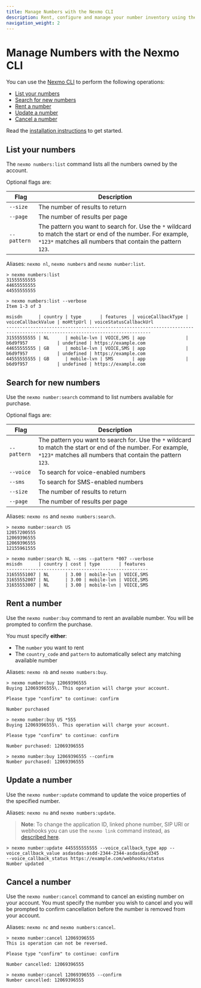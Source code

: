 ```yaml
---
title: Manage Numbers with the Nexmo CLI
description: Rent, configure and manage your number inventory using the Nexmo CLI
navigation_weight: 2
---
```


# Manage Numbers with the Nexmo CLI

You can use the [Nexmo CLI](https://github.com/Nexmo/nexmo-cli) to perform the following operations:

* [List your numbers](#list-your-numbers)
* [Search for new numbers](#search-for-new-numbers)
* [Rent a number](#rent-a-number)
* [Update a number](#update-a-number)
* [Cancel a number](#cancel-a-number)

Read the [installation instructions](https://github.com/Nexmo/nexmo-cli#installation) to get started.

## List your numbers

The `nexmo numbers:list` command lists all the numbers owned by the  account.

Optional flags are:

| Flag | Description |
|---|---|
| `--size`  | The number of results to return  |
| `--page` | The number of results per page  |
| `--pattern` | The pattern you want to search for. Use the `*` wildcard to match the start or end of the number. For example, `*123*` matches all numbers that contain the pattern `123`.  |

Aliases: `nexmo nl`, `nexmo numbers` and `nexmo number:list`.

```
> nexmo numbers:list
31555555555
44655555555
44555555555

> nexmo numbers:list --verbose
Item 1-3 of 3

msisdn      | country | type       | features  | voiceCallbackType | voiceCallbackValue | moHttpUrl | voiceStatusCallbackUrl
----------------------------------------------------------------------------------------------------------------------------
31555555555 | NL      | mobile-lvn | VOICE,SMS | app               | b6d9f957           | undefined | https://example.com
44655555555 | GB      | mobile-lvn | VOICE,SMS | app               | b6d9f957           | undefined | https://example.com
44555555555 | GB      | mobile-lvn | SMS       | app               | b6d9f957           | undefined | https://example.com
```

## Search for new numbers

Use the `nexmo number:search` command to list numbers available for purchase.

Optional flags are:

| Flag | Description |
|---|---|
| `--pattern` | The pattern you want to search for. Use the `*` wildcard to match the start or end of the number. For example, `*123*` matches all numbers that contain the pattern `123`.  |
| `--voice` | To search for voice-enabled numbers |
| `--sms` | To search for SMS-enabled numbers |
| `--size` | The number of results to return |
| `--page` | The number of results per page |

Aliases: `nexmo ns` and `nexmo numbers:search`.

```
> nexmo number:search US
12057200555
12069396555
12069396555
12155961555

> nexmo number:search NL --sms --pattern *007 --verbose
msisdn      | country | cost | type       | features
-----------------------------------------------------
31655551007 | NL      | 3.00 | mobile-lvn | VOICE,SMS
31655552007 | NL      | 3.00 | mobile-lvn | VOICE,SMS
31655553007 | NL      | 3.00 | mobile-lvn | VOICE,SMS
```

## Rent a number

Use the `nexmo number:buy` command to rent an available number. You will be prompted to confirm the purchase.

You must specify **either**:

* The `number` you want to rent
* The `country_code` and `pattern` to automatically select any matching available number

Aliases: `nexmo nb` and `nexmo numbers:buy`.

```
> nexmo number:buy 12069396555
Buying 12069396555\. This operation will charge your account.

Please type "confirm" to continue: confirm

Number purchased

> nexmo number:buy US *555
Buying 12069396555\. This operation will charge your account.

Please type "confirm" to continue: confirm

Number purchased: 12069396555

> nexmo number:buy 12069396555 --confirm
Number purchased: 12069396555
```

## Update a number

Use the `nexmo number:update` command to update the voice properties of the specified number. 

Aliases: `nexmo nu` and `nexmo numbers:update`.

> **Note**: To change the application ID, linked phone number, SIP URI or webhooks you can use the `nexmo link` command instead, as [described here](https://github.com/Nexmo/nexmo-cli#linking).

```
> nexmo number:update 445555555555 --voice_callback_type app --voice_callback_value asdasdas-asdd-2344-2344-asdasdasd345
--voice_callback_status https://example.com/webhooks/status
Number updated
```

## Cancel a number

Use the `nexmo number:cancel` command to cancel an existing number on your account. You must specify the number you wish to cancel and you will be prompted to confirm cancellation before the number is removed from your account.

Aliases: `nexmo nc` and `nexmo numbers:cancel`.

```
> nexmo number:cancel 12069396555
This is operation can not be reversed.

Please type "confirm" to continue: confirm

Number cancelled: 12069396555

> nexmo number:cancel 12069396555 --confirm
Number cancelled: 12069396555
```
